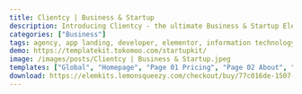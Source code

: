 ```yaml
---
title: Clientcy | Business & Startup
description: Introducing Clientcy - the ultimate Business & Startup Elementor Template Kit. Immerse in effortless design with our comprehensive package. Carefully crafted, this kit offers customizable templates to seamlessly showcase your business or startup online. Highlight services, share success stories, and captivate your audience interactively. Clientcy unlocks boundless design potential, harnessing Elementor's user-friendly interface. Elevate your website with Clientcy, where modern design harmonizes with intuitive functionality. Begin your journey of creativity and professionalism - secure your Clientcy Template Kit today.
categories: ["Business"]
tags: agency, app landing, developer, elementor, information technology, mobile app, product landing, saas, saas template, service, software, software as a service, startup, technology, template kit
demo: https://templatekit.tokomoo.com/startupkit/
image: /images/posts/Clientcy | Business & Startup.jpeg
templates: ["Global", "Homepage", "Page 01 Pricing", "Page 02 About", "Page 03 Service", "Page 04 Our Team", "Page 05 Contact", "Page 06 Career", "Page 07 Career Detail", "Page 08 Faqs", "Page 09 Reviews", "Theme Builder Footer Elementor Pro", "Theme Builder Header Elementor Pro"]
download: https://elemkits.lemonsqueezy.com/checkout/buy/77c016de-1507-48e3-acdf-84de3e26889b
---
```

